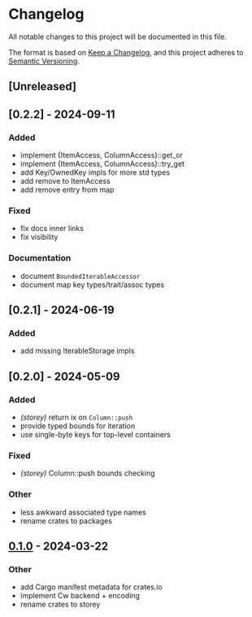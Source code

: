# Changelog
All notable changes to this project will be documented in this file.

The format is based on [Keep a Changelog](https://keepachangelog.com/en/1.0.0/),
and this project adheres to [Semantic Versioning](https://semver.org/spec/v2.0.0.html).

## [Unreleased]
## [0.2.2] - 2024-09-11


### Added
- implement {ItemAccess, ColumnAccess}::get_or
- implement {ItemAccess, ColumnAccess}::try_get
- add Key/OwnedKey impls for more std types
- add remove to ItemAccess
- add remove entry from map

### Fixed
- fix docs inner links
- fix visibility

### Documentation
- document `BoundedIterableAccessor`
- document map key types/trait/assoc types
## [0.2.1] - 2024-06-19


### Added
- add missing IterableStorage impls
## [0.2.0] - 2024-05-09


### Added
- *(storey)* return ix on `Column::push`
- provide typed bounds for iteration
- use single-byte keys for top-level containers

### Fixed
- *(storey)* Column::push bounds checking

### Other
- less awkward associated type names
- rename crates to packages

## [0.1.0](https://github.com/CosmWasm/storey/releases/tag/storey-v0.1.0) - 2024-03-22

### Other
- add Cargo manifest metadata for crates.io
- implement Cw backend + encoding
- rename crates to storey

